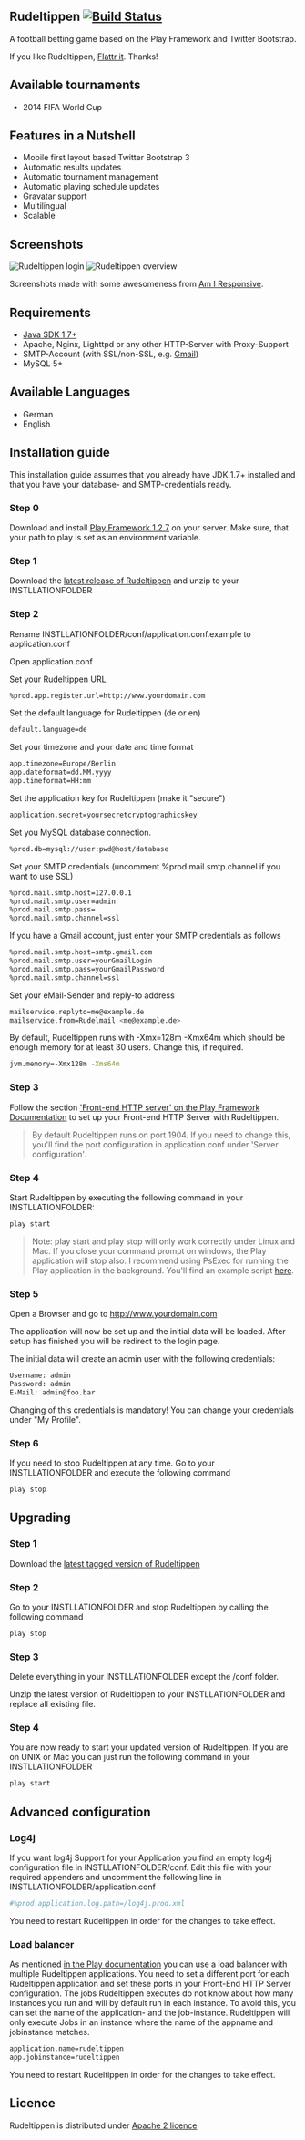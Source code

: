 Rudeltippen [![Build Status](https://secure.travis-ci.org/svenkubiak/Rudeltippen.png?branch=master)](http://travis-ci.org/svenkubiak/Rudeltippen)
------------------

A football betting game based on the Play Framework and Twitter Bootstrap.

If you like Rudeltippen, [Flattr it][5]. Thanks!

Available tournaments
------------------
- 2014 FIFA World Cup

Features in a Nutshell
------------------
- Mobile first layout based Twitter Bootstrap 3
- Automatic results updates
- Automatic tournament management
- Automatic playing schedule updates
- Gravatar support
- Multilingual
- Scalable

Screenshots
------------------
![Rudeltippen login](https://raw.github.com/svenkubiak/Rudeltippen/master/assets/rudelscreen.png)
![Rudeltippen overview](https://raw.github.com/svenkubiak/Rudeltippen/master/assets/rudelscreen-2.png)

Screenshots made with some awesomeness from [Am I Responsive][2].

Requirements
------------------

- [Java SDK 1.7+][1]
- Apache, Nginx, Lighttpd or any other HTTP-Server with Proxy-Support
- SMTP-Account (with SSL/non-SSL, e.g. [Gmail][12])
- MySQL 5+

Available Languages
------------------

- German
- English


Installation guide
------------------

This installation guide assumes that you already have JDK 1.7+ installed and that you have your database- and SMTP-credentials ready.

### Step 0

Download and install [Play Framework 1.2.7][17] on your server. Make sure, that your path to play is set as an environment variable.

### Step 1

Download the [latest release of Rudeltippen][14] and unzip to your INSTLLATIONFOLDER

### Step 2

Rename INSTLLATIONFOLDER/conf/application.conf.example to application.conf

Open application.conf

Set your Rudeltippen URL

```bash
%prod.app.register.url=http://www.yourdomain.com
```

Set the default language for Rudeltippen (de or en)

```bash
default.language=de
```

Set your timezone and your date and time format
```bash
app.timezone=Europe/Berlin
app.dateformat=dd.MM.yyyy
app.timeformat=HH:mm
```

Set the application key for Rudeltippen (make it "secure")

```bash
application.secret=yoursecretcryptographicskey
```

Set you MySQL database connection.

```bash
%prod.db=mysql://user:pwd@host/database
```

Set your SMTP credentials (uncomment %prod.mail.smtp.channel if you want to use SSL)

```bash
%prod.mail.smtp.host=127.0.0.1
%prod.mail.smtp.user=admin
%prod.mail.smtp.pass=
%prod.mail.smtp.channel=ssl
```

If you have a Gmail account, just enter your SMTP credentials as follows

```bash
%prod.mail.smtp.host=smtp.gmail.com
%prod.mail.smtp.user=yourGmailLogin
%prod.mail.smtp.pass=yourGmailPassword
%prod.mail.smtp.channel=ssl
```

Set your eMail-Sender and reply-to address

```bash
mailservice.replyto=me@example.de
mailservice.from=Rudelmail <me@example.de>
```

By default, Rudeltippen runs with -Xmx=128m -Xmx64m which should be enough memory for at least 30 users. Change this, if required.

```bash
jvm.memory=-Xmx128m -Xms64m
```

### Step 3

Follow the section ['Front-end HTTP server' on the Play Framework Documentation][9] to set up your Front-end HTTP Server with Rudeltippen.

> By default Rudeltippen runs on port 1904. If you need to change this, you'll find the port configuration in application.conf under 'Server configuration'.

### Step 4

Start Rudeltippen by executing the following command in your INSTLLATIONFOLDER:

```bash
play start
```

> Note: play start and play stop will only work correctly under Linux and Mac. If you close your command prompt on windows, the Play application will stop also. I recommend using PsExec for running the Play application in the background. You'll find an example script [here][18].

### Step 5

Open a Browser and go to http://www.yourdomain.com

The application will now be set up and the initial data will be loaded. After setup has finished you will be redirect to the login page.

The initial data will create an admin user with the following credentials:

```bash
Username: admin
Password: admin
E-Mail: admin@foo.bar
```

Changing of this credentials is mandatory! You can change your credentials under "My Profile".

### Step 6

If you need to stop Rudeltippen at any time. Go to your INSTLLATIONFOLDER and execute the following command

```bash
play stop
```

Upgrading
------------------

### Step 1

Download the [latest tagged version of Rudeltippen][14]

### Step 2

Go to your INSTLLATIONFOLDER and stop Rudeltippen by calling the following command

```bash
play stop
```

### Step 3

Delete everything in your INSTLLATIONFOLDER except the /conf folder.

Unzip the latest version of Rudeltippen to your INSTLLATIONFOLDER and replace all existing file.

### Step 4

You are now ready to start your updated version of Rudeltippen. If you are on UNIX or Mac you can just run the following command in your INSTLLATIONFOLDER

```bash
play start
```

Advanced configuration
------------------

### Log4j

If you want log4j Support for your Application you find an empty log4j configuration file in INSTLLATIONFOLDER/conf. Edit this file with your required appenders and uncomment the following line in INSTLLATIONFOLDER/application.conf

```bash
#%prod.application.log.path=/log4j.prod.xml
```

You need to restart Rudeltippen in order for the changes to take effect.

### Load balancer

As mentioned [in the Play documentation][9] you can use a load balancer with multiple Rudeltippen applications. You need to set a different port for each Rudeltippen application and set these ports in your Front-End HTTP Server configuration.
The jobs Rudeltippen executes do not know about how many instances you run and will by default run in each instance. To avoid this, you can set the name of the application- and the job-instance. Rudeltippen will only execute Jobs in an instance where the name of the appname and jobinstance matches.

```bash
application.name=rudeltippen
app.jobinstance=rudeltippen
```

You need to restart Rudeltippen in order for the changes to take effect.

Licence
------------------

Rudeltippen is distributed under [Apache 2 licence][11]

[1]: http://www.oracle.com/technetwork/java/javase/downloads/index.html
[2]: http://ami.responsivedesign.is
[5]: https://flattr.com/thing/1628177/Rudeltippen
[9]: http://www.playframework.com/documentation/1.2.7/production
[11]: http://www.apache.org/licenses/LICENSE-2.0.html
[12]: http://mail.google.com/
[14]: https://github.com/svenkubiak/Rudeltippen/tags
[17]: http://www.playframework.com/documentation/1.2.7/install
[18]: http://pastebin.com/Aqby1atw 